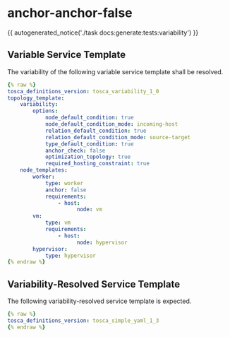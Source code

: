 # anchor-anchor-false

{{ autogenerated_notice('./task docs:generate:tests:variability') }}


## Variable Service Template

The variability of the following variable service template shall be resolved.

```yaml linenums="1"
{% raw %}
tosca_definitions_version: tosca_variability_1_0
topology_template:
    variability:
        options:
            node_default_condition: true
            node_default_condition_mode: incoming-host
            relation_default_condition: true
            relation_default_condition_mode: source-target
            type_default_condition: true
            anchor_check: false
            optimization_topology: true
            required_hosting_constraint: true
    node_templates:
        worker:
            type: worker
            anchor: false
            requirements:
                - host:
                      node: vm
        vm:
            type: vm
            requirements:
                - host:
                      node: hypervisor
        hypervisor:
            type: hypervisor
{% endraw %}
```




## Variability-Resolved Service Template

The following variability-resolved service template is expected.

```yaml linenums="1"
{% raw %}
tosca_definitions_version: tosca_simple_yaml_1_3
{% endraw %}
```

